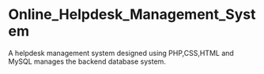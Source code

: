 # Online_Helpdesk_Management_System
A helpdesk management system designed using PHP,CSS,HTML and MySQL manages the backend database system. 
